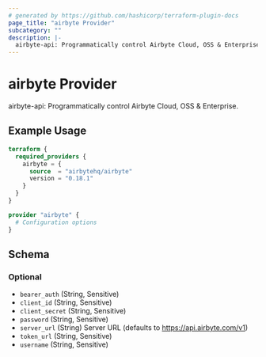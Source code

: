 ```yaml
---
# generated by https://github.com/hashicorp/terraform-plugin-docs
page_title: "airbyte Provider"
subcategory: ""
description: |-
  airbyte-api: Programmatically control Airbyte Cloud, OSS & Enterprise.
---
```


# airbyte Provider

airbyte-api: Programmatically control Airbyte Cloud, OSS & Enterprise.

## Example Usage

```terraform
terraform {
  required_providers {
    airbyte = {
      source  = "airbytehq/airbyte"
      version = "0.18.1"
    }
  }
}

provider "airbyte" {
  # Configuration options
}
```

<!-- schema generated by tfplugindocs -->
## Schema

### Optional

- `bearer_auth` (String, Sensitive)
- `client_id` (String, Sensitive)
- `client_secret` (String, Sensitive)
- `password` (String, Sensitive)
- `server_url` (String) Server URL (defaults to https://api.airbyte.com/v1)
- `token_url` (String, Sensitive)
- `username` (String, Sensitive)
